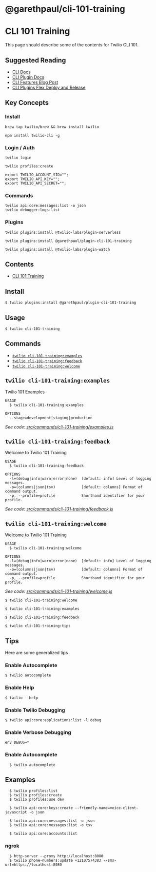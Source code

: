 @garethpaul/cli-101-training
========================

# CLI 101 Training

This page should describe some of the contents for Twilio CLI 101. 

## Suggested Reading

* [CLI Docs](https://www.twilio.com/docs/twilio-cli)
* [CLI Plugin Docs](https://www.twilio.com/docs/twilio-cli/plugins)
* [CLI Features Blog Post](https://www.twilio.com/blog/five-twilio-cli-features-you-should-know-about)
* [CLI Plugins Flex Deploy and Release](https://www.twilio.com/docs/flex/developer/plugins/cli/deploy-and-release)

## Key Concepts

### Install

```
brew tap twilio/brew && brew install twilio
```

```
npm install twilio-cli -g
```

### Login / Auth


```
twilio login
```

```
twilio profiles:create
```

```
export TWILIO_ACCOUNT_SID="";
export TWILIO_API_KEY="";
export TWILIO_API_SECRET="";
```


### Commands

```
twilio api:core:messages:list -o json
twilio debugger:logs:list
```

### Plugins

```
twilio plugins:install @twilio-labs/plugin-serverless
```

```
twilio plugins:install @garethpaul/plugin-cli-101-training    
```

```
twilio plugins:install @twilio-labs/plugin-watch
```

## Contents

<!-- toc -->
* [CLI 101 Training](#cli-101-training)
<!-- tocstop -->
## Install

```
$ twilio plugins:install @garethpaul/plugin-cli-101-training    
```

## Usage

```sh-session
$ twilio cli-101-training
```


## Commands
<!-- commands -->
* [`twilio cli-101-training:examples`](#twilio-cli-101-trainingexamples)
* [`twilio cli-101-training:feedback`](#twilio-cli-101-trainingfeedback)
* [`twilio cli-101-training:welcome`](#twilio-cli-101-trainingwelcome)

## `twilio cli-101-training:examples`

Twilio 101 Examples

```
USAGE
  $ twilio cli-101-training:examples

OPTIONS
  --stage=development|staging|production
```

_See code: [src/commands/cli-101-training/examples.js](https://github.com/garethpaul/plugin-cli-101-training/blob/2.0.1/src/commands/cli-101-training/examples.js)_

## `twilio cli-101-training:feedback`

Welcome to Twilio 101 Training

```
USAGE
  $ twilio cli-101-training:feedback

OPTIONS
  -l=(debug|info|warn|error|none)  [default: info] Level of logging messages.
  -o=(columns|json|tsv)            [default: columns] Format of command output.
  -p, --profile=profile            Shorthand identifier for your profile.
```

_See code: [src/commands/cli-101-training/feedback.js](https://github.com/garethpaul/plugin-cli-101-training/blob/2.0.1/src/commands/cli-101-training/feedback.js)_

## `twilio cli-101-training:welcome`

Welcome to Twilio 101 Training

```
USAGE
  $ twilio cli-101-training:welcome

OPTIONS
  -l=(debug|info|warn|error|none)  [default: info] Level of logging messages.
  -o=(columns|json|tsv)            [default: columns] Format of command output.
  -p, --profile=profile            Shorthand identifier for your profile.
```

_See code: [src/commands/cli-101-training/welcome.js](https://github.com/garethpaul/plugin-cli-101-training/blob/2.0.1/src/commands/cli-101-training/welcome.js)_
<!-- commandsstop -->

```
$ twilio cli-101-training:welcome
```

```
$ twilio cli-101-training:examples
```

```
$ twilio cli-101-training:feedback
```

```
$ twilio cli-101-training:tips
```

## Tips

Here are some generalized tips

### Enable Autocomplete
```
$ twilio autocomplete
```

### Enable Help
```
$ twilio --help
```

### Enable Twilio Debugging

```
$ twilio api:core:applications:list -l debug
```

### Enable Verbose Debugging
```
env DEBUG=*
```

### Enable Autocomplete

```
  $ twilio autocomplete
```

## Examples

```
  $ twilio profiles:list
  $ twilio profiles:create
  $ twilio profiles:use dev

  $ twilio api:core:keys:create --friendly-name=voice-client-javascript -o json
  
  $ twilio api:core:messages:list -o json
  $ twilio api:core:messages:list -o tsv
  
  $ twilio api:core:accounts:list

```

### ngrok
```
  $ http-server --proxy http://localhost:8080
  $ twilio phone-numbers:update +12107574383 --sms-url=https://localhost:8080

```
